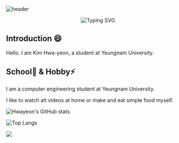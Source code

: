 <!-- Capsule Render 그라데이션 배경 (분홍색에서 보라색) -->
![header](https://capsule-render.vercel.app/api?type=waving&colorStart=FFB6C1&colorEnd=EE82EE&height=300&section=header&text=Welcome%20to%20Hwayeon's%20Github!&fontSize=50&fontColor=ffffff)

<!-- Vercel's SVG API 텍스트 애니메이션 (하늘색) -->
<p align="center">
  <img src="https://readme-typing-svg.demolab.com?font=Fira+Code&weight=600&size=30&duration=4000&pause=1000&color=87CEEB&center=true&vCenter=true&width=800&height=60&lines=Enjoy+Your+Visit!" alt="Typing SVG" />
</p>

## Introduction 😄
Hello.
I am Kim Hwa-yeon, a student at Yeungnam University.

## School🔭 & Hobby⚡
I am a computer engineering student at Yeungnam University.


I like to watch alt videos at home or make and eat simple food myself.

<!--
**kimhwayeon/kimhwayeon** is a ✨ _special_ ✨ repository because its `README.md` (this file) appears on your GitHub profile.

Here are some ideas to get you started:

- 🔭 I’m currently working on ...
- 🌱 I’m currently learning ...
- 👯 I’m looking to collaborate on ...
- 🤔 I’m looking for help with ...
- 💬 Ask me about ...
- 📫 How to reach me: ...
- 😄 Pronouns: ...
- ⚡ Fun fact: ...
-->

![Hwayeon's GitHub stats](https://github-readme-stats.vercel.app/api?username=Hwayeon&show_icons=true&theme=radical)


![Top Langs](https://github-readme-stats.vercel.app/api/top-langs/?username=Hwayeon&layout=compact&theme=radical)



<a href="https://www.instagram.com/hwayeon_hada/" target="_blank"><img src="https://img.shields.io/badge/instagram-E4405F?style=flat-square&logo=instagram&logoColor=white"/></a>

